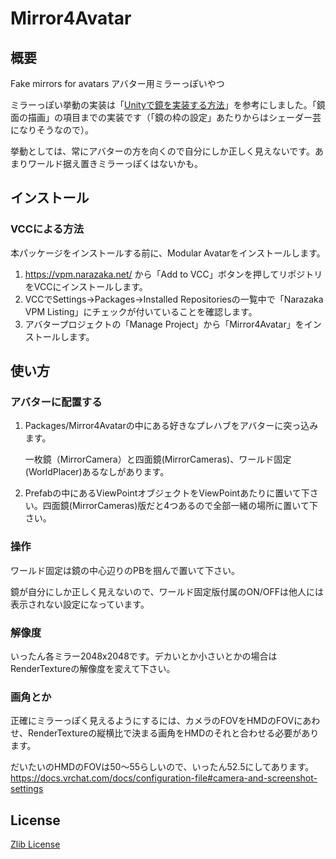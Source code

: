 # Mirror4Avatar

## 概要

Fake mirrors for avatars アバター用ミラーっぽいやつ

ミラーっぽい挙動の実装は「[Unityで鏡を実装する方法](https://qiita.com/nkjzm/items/ccba41a6e7e5211aae95)」を参考にしました。「鏡面の描画」の項目までの実装です（「鏡の枠の設定」あたりからはシェーダー芸になりそうなので）。

挙動としては、常にアバターの方を向くので自分にしか正しく見えないです。あまりワールド据え置きミラーっぽくはないかも。

## インストール

### VCCによる方法

本パッケージをインストールする前に、Modular Avatarをインストールします。

1. https://vpm.narazaka.net/ から「Add to VCC」ボタンを押してリポジトリをVCCにインストールします。
2. VCCでSettings→Packages→Installed Repositoriesの一覧中で「Narazaka VPM Listing」にチェックが付いていることを確認します。
3. アバタープロジェクトの「Manage Project」から「Mirror4Avatar」をインストールします。

## 使い方

### アバターに配置する

1. Packages/Mirror4Avatarの中にある好きなプレハブをアバターに突っ込みます。

   一枚鏡（MirrorCamera）と四面鏡(MirrorCameras)、ワールド固定(WorldPlacer)あるなしがあります。

2. Prefabの中にあるViewPointオブジェクトをViewPointあたりに置いて下さい。四面鏡(MirrorCameras)版だと4つあるので全部一緒の場所に置いて下さい。

### 操作

ワールド固定は鏡の中心辺りのPBを掴んで置いて下さい。

鏡が自分にしか正しく見えないので、ワールド固定版付属のON/OFFは他人には表示されない設定になっています。

### 解像度

いったん各ミラー2048x2048です。デカいとか小さいとかの場合はRenderTextureの解像度を変えて下さい。

### 画角とか

正確にミラーっぽく見えるようにするには、カメラのFOVをHMDのFOVにあわせ、RenderTextureの縦横比で決まる画角をHMDのそれと合わせる必要があります。

だいたいのHMDのFOVは50～55らしいので、いったん52.5にしてあります。
https://docs.vrchat.com/docs/configuration-file#camera-and-screenshot-settings

## License

[Zlib License](LICENSE.txt)
